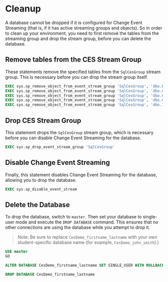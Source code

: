﻿# Cleanup

A database cannot be dropped if it is configured for Change Event Streaming (that is, if it has active streaming groups and objects). So in order to clean up your environment, you need to first remove the tables from the streaming group and drop the stream group, before you can delete the database.

## Remove tables from the CES Stream Group

These statements remove the specified tables from the `SqlCesGroup` stream group. This is necessary before you can drop the stream group itself.

```sql
EXEC sys.sp_remove_object_from_event_stream_group 'SqlCesGroup', 'dbo.Product'
EXEC sys.sp_remove_object_from_event_stream_group 'SqlCesGroup', 'dbo.Customer'
EXEC sys.sp_remove_object_from_event_stream_group 'SqlCesGroup', 'dbo.Order'
EXEC sys.sp_remove_object_from_event_stream_group 'SqlCesGroup', 'dbo.OrderDetail'
EXEC sys.sp_remove_object_from_event_stream_group 'SqlCesGroup', 'dbo.TableWithNoPK'
```

## Drop CES Stream Group

This statement drops the `SqlCesGroup` stream group, which is necessary before you can disable Change Event Streaming for the database.

```sql
EXEC sys.sp_drop_event_stream_group 'SqlCesGroup'
```

## Disable Change Event Streaming

Finally, this statement disables Change Event Streaming for the database, allowing you to drop the database.

```sql
EXEC sys.sp_disable_event_stream
```

## Delete the Database

To drop the database, switch to `master`. Then set your database to single-user mode and execute the `DROP DATABASE` command. This ensures that no other connections are using the database while you attempt to drop it.

> Note: Be sure to replace `CesDemo_firstname_lastname` with your own student-specific database name (for example, `CesDemo_john_smith`).)

```sql
USE master
GO

ALTER DATABASE CesDemo_firstname_lastname SET SINGLE_USER WITH ROLLBACK IMMEDIATE

DROP DATABASE CesDemo_firstname_lastname
```
